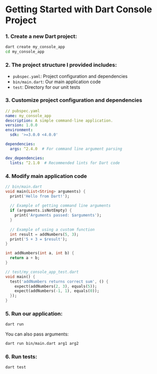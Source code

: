 # Getting Started with Dart Console Project

### 1. Create a new Dart project:
```bash
dart create my_console_app
cd my_console_app
```

### 2. The project structure I provided includes:
   - `pubspec.yaml`: Project configuration and dependencies
   - `bin/main.dart`: Our main application code
   - `test`: Directory for our unit tests

### 3. Customize project configuration and dependencies

```yaml
// pubspec.yaml
name: my_console_app
description: A simple command-line application.
version: 1.0.0
environment:
  sdk: '>=3.0.0 <4.0.0'

dependencies:
  args: ^2.4.0  # For command line argument parsing

dev_dependencies:
  lints: ^2.1.0  # Recommended lints for Dart code
```

### 4. Modify main application code

```dart
// bin/main.dart
void main(List<String> arguments) {
  print('Hello from Dart!');
  
  // Example of getting command line arguments
  if (arguments.isNotEmpty) {
    print('Arguments passed: $arguments');
  }
  
  // Example of using a custom function
  int result = addNumbers(5, 3);
  print('5 + 3 = $result');
}

int addNumbers(int a, int b) {
  return a + b;
}

// test/my_console_app_test.dart
void main() {
  test('addNumbers returns correct sum', () {
    expect(addNumbers(2, 3), equals(5));
    expect(addNumbers(-1, 1), equals(0));
  });
}
```

### 5. Run our application:
```bash
dart run
```

You can also pass arguments:
```bash
dart run bin/main.dart arg1 arg2
```

### 6. Run tests:
```bash
dart test
```
